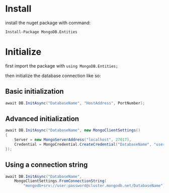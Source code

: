 # Install

install the nuget package with command: 
```
Install-Package MongoDB.Entities
```

# Initialize

first import the package with `using MongoDB.Entities;`

then initialize the database connection like so:

## Basic initialization
```csharp
await DB.InitAsync("DatabaseName", "HostAddress", PortNumber);
```

## Advanced initialization
```csharp
await DB.InitAsync("DatabaseName", new MongoClientSettings()
{
    Server = new MongoServerAddress("localhost", 27017),
    Credential = MongoCredential.CreateCredential("DatabaseName", "username", "password")
});
```

## Using a connection string
```csharp
await DB.InitAsync("DatabaseName",
    MongoClientSettings.FromConnectionString(
        "mongodb+srv://user:password@cluster.mongodb.net/DatabaseName"));
```